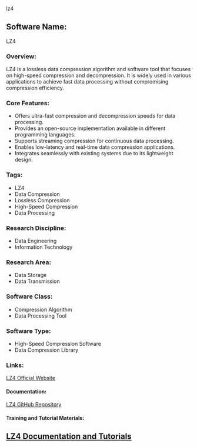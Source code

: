 lz4
## Software Name:
LZ4

### Overview:
LZ4 is a lossless data compression algorithm and software tool that focuses on high-speed compression and decompression. It is widely used in various applications to achieve fast data processing without compromising compression efficiency.

### Core Features:
- Offers ultra-fast compression and decompression speeds for data processing.
- Provides an open-source implementation available in different programming languages.
- Supports streaming compression for continuous data processing.
- Enables low-latency and real-time data compression applications.
- Integrates seamlessly with existing systems due to its lightweight design.

### Tags:
- LZ4
- Data Compression
- Lossless Compression
- High-Speed Compression
- Data Processing

### Research Discipline:
- Data Engineering
- Information Technology

### Research Area:
- Data Storage
- Data Transmission

### Software Class:
- Compression Algorithm
- Data Processing Tool

### Software Type:
- High-Speed Compression Software
- Data Compression Library

### Links:
[LZ4 Official Website](https://lz4.github.io/lz4/)

#### Documentation:
[LZ4 GitHub Repository](https://github.com/lz4/lz4)

#### Training and Tutorial Materials:
[LZ4 Documentation and Tutorials](https://github.com/lz4/lz4#more-documentation)
--------------------------------------
